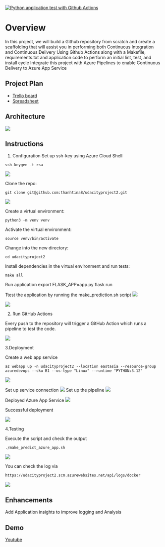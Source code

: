 [![Python application test with Github Actions](https://github.com/thanhtina8/udacityproject2/actions/workflows/python-app.yml/badge.svg?branch=main)](https://github.com/thanhtina8/udacityproject2/actions/workflows/python-app.yml)

# Overview

In this project, we will build a Github repository from scratch and create a scaffolding that will assist you in performing both Continuous Integration and Continuous Delivery
   Using Github Actions along with a Makefile, requirements.txt and application code to perform an initial lint, test, and install cycle
   Integrate this project with Azure Pipelines to enable Continuous Delivery to Azure App Service
## Project Plan

* [Trello board](https://trello.com/b/N126gwen/udacity)
* [Spreadsheet](https://github.com/thanhtina8/udacityproject2/blob/main/Udacityproject2.xlsx)

## Architecture

![](https://github.com/thanhtina8/udacityproject2/blob/main/Screenshots/overview.png)

## Instructions
1. Configuration
Set up ssh-key using Azure Cloud Shell
```
ssh-keygen -t rsa 
```
![](https://github.com/thanhtina8/udacityproject2/blob/main/Screenshots/keygen.png)

Clone the repo:
```
git clone git@github.com:thanhtina8/udacityproject2.git
```
![](https://github.com/thanhtina8/udacityproject2/blob/ccc9b46156296484e73d6632e35e1f464e7d52bf/Screenshots/CreateAppService.png)

Create a virtual environment:
```
python3 -m venv venv
```
Activate the virtual environment:
```
source venv/bin/activate
```
Change into the new directory:
```
cd udacityproject2
```
Install dependencies in the virtual environment and run tests:
```
make all
```
Run application
export FLASK_APP=app.py
  flask run


Ttest the application by running the make_prediction.sh script
![](https://github.com/thanhtina8/udacityproject2/blob/ccc9b46156296484e73d6632e35e1f464e7d52bf/Screenshots/runtestapplication.png)

![](https://github.com/thanhtina8/udacityproject2/blob/ccc9b46156296484e73d6632e35e1f464e7d52bf/Screenshots/testlocalhost.png)

2. Run GitHub Actions

Every push to the repository will trigger a GitHub Action which runs a pipeline to test the code.

![](https://github.com/thanhtina8/udacityproject2/blob/main/Screenshots/githubaction.png)

3.Deployment

Create a web app service

```
az webapp up -n udacityproject2 --location eastasia --resource-group azuredevops --sku B1 --os-type "Linux" --runtime "PYTHON:3.12"

```
![]([https://github.com/thanhtina8/udacityproject2/blob/main/Screenshots/appurl.png](https://github.com/thanhtina8/udacityproject2/blob/main/Screenshots/CreateAppService.png))

Set up service connection
![](https://github.com/thanhtina8/udacityproject2/blob/main/Screenshots/service%20connection.png)
Set up the pipeline
![](https://github.com/thanhtina8/udacityproject2/blob/main/Screenshots/pipeline.png)

Deployed Azure App Service
![](https://github.com/thanhtina8/udacityproject2/blob/main/Screenshots/deploymentsuccess.png)

Successful deployment

![](https://github.com/thanhtina8/udacityproject2/blob/main/Screenshots/appurl.png)

4.Testing



Execute the script and check the output
```
./make_predict_azure_app.sh     
````
![](https://github.com/thanhtina8/udacityproject2/blob/main/Screenshots/testingML.png)


You can check the log via 

```
https://udacityproject2.scm.azurewebsites.net/api/logs/docker
```
![](https://github.com/thanhtina8/udacityproject2/blob/main/Screenshots/testinglog.png)





## Enhancements

Add Application insights to improve logging and Analysis

## Demo 
[Youtube](https://youtu.be/4hrLsaU8S70)





